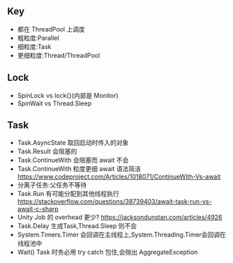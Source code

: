 ## Key
* 都在 ThreadPool 上调度
* 粗粒度:Parallel
* 细粒度:Task
* 更细粒度:Thread/ThreadPool

## Lock
* SpinLock vs lock{}(内部是 Monitor)
* SpinWait vs Thread.Sleep

## Task
* Task.AsyncState 取回启动时传入的对象
* Task.Result 会阻塞的
* Task.ContinueWith 会阻塞而 await 不会
* Task.ContinueWith 粒度更细 await 语法简洁
https://www.codeproject.com/Articles/1018071/ContinueWith-Vs-await
* 分离子任务:父任务不等待
* Task.Run 有可能分配到其他线程执行
https://stackoverflow.com/questions/38739403/await-task-run-vs-await-c-sharp
* Unity Job 的 overhead 更少?
https://jacksondunstan.com/articles/4926
* Task.Delay 生成Task,Thread.Sleep 则不会
* System.Timers.Timer 会回调在主线程上,System.Threading.Timer会回调在线程池中
* Wait() Task 时务必用 try catch 包住,会抛出 AggregateException
 

